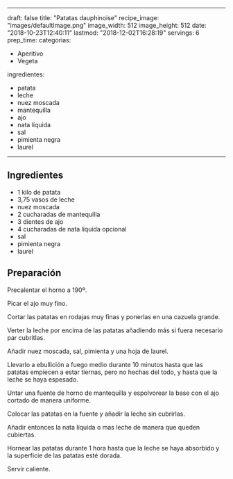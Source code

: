
---
draft: false
title: "Patatas dauphinoise"
recipe_image: "images/defaultImage.png"
image_width: 512
image_height: 512
date: "2018-10-23T12:40:11"
lastmod: "2018-12-02T16:28:19"
servings: 6
prep_time: 
categorias:
  - Aperitivo
  - Vegeta

ingredientes:
  - patata
  - leche
  - nuez moscada
  - mantequilla
  - ajo
  - nata líquida
  - sal
  - pimienta negra
  - laurel
---

## Ingredientes
- 1 kilo de patata
- 3,75 vasos de leche
- nuez moscada
- 2 cucharadas de mantequilla
- 3 dientes de ajo
- 4 cucharadas de nata líquida opcional
- sal
- pimienta negra
- laurel

## Preparación
Precalentar el horno a 190º.

Picar el ajo muy fino.

Cortar las patatas en rodajas muy finas y ponerlas en una cazuela grande.

Verter la leche por encima de las patatas añadiendo más si fuera necesario par cubritlas.

Añadir nuez moscada, sal, pimienta y una hoja de laurel.

Llevarlo a ebullición a fuego medio durante 10 minutos hasta que las patatas empiecen a estar tiernas, pero no hechas del todo, y hasta que la leche se haya espesado.

Untar una fuente de horno de mantequilla  y espolvorear la base con el ajo cortado de manera uniforme.

Colocar las patatas en la fuente y añadir la leche sin cubrirlas.

Añadir entonces la nata líquida o mas leche de manera que queden cubiertas.

Hornear las patatas durante 1 hora hasta que la leche se haya absorbido y la superficie de las patatas esté dorada.

Servir caliente.


